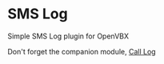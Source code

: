 # SMS Log #

Simple SMS Log plugin for OpenVBX

Don't forget the companion module, [Call Log](https://github.com/victorquinn/OpenVBX-Plugin-Call-Log)